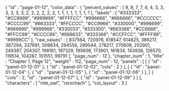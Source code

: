 {
  "id" : "page-01-12",
  "color_data" : {
    "percent_values" : [
      9,
      8,
      7,
      7,
      4,
      4,
      3,
      3,
      3,
      3,
      3,
      3,
      2,
      2,
      2,
      2,
      2,
      2,
      1,
      1,
      1,
      1,
      1,
      1,
      1,
      1
    ],
    "labels" : [
      "#333333",
      "#CC9999",
      "#999999",
      "#FFFFCC",
      "#996666",
      "#666666",
      "#CCCCCC",
      "#CCCC99",
      "#663333",
      "#FFCCCC",
      "#CC9966",
      "#330000",
      "#996699",
      "#666699",
      "#999966",
      "#330033",
      "#333300",
      "#663366",
      "#CC6666",
      "#FFCC99",
      "#CCCC66",
      "#666633",
      "#333366",
      "#CCFFCC",
      "#FFFF99",
      "#9999CC"
    ],
    "raw_values" : [
      837564,
      720976,
      618547,
      614825,
      386217,
      367294,
      337691,
      308634,
      294556,
      289544,
      278217,
      270608,
      252901,
      249387,
      204307,
      198161,
      197329,
      195606,
      173901,
      161834,
      143936,
      126570,
      119514,
      104287,
      101551,
      99791
    ],
    "page_num" : 12
  },
  "chapter_num" : 1,
  "title" : "Chapter 1, Page 12",
  "weight" : 112,
  "page_num" : 12,
  "panels" : [
    [
      {
        "id" : "panel-01-12-01"
      },
      {
        "id" : "panel-01-12-02",
        "cols" : 2
      }
    ],
    [
      {
        "id" : "panel-01-12-04"
      },
      {
        "id" : "panel-01-12-05"
      },
      {
        "id" : "panel-01-12-06"
      }
    ],
    [
      {
        "cols" : 2,
        "id" : "panel-01-12-07"
      },
      {
        "id" : "panel-01-12-09"
      }
    ]
  ],
  "characters" : [
    "nite_owl",
    "rorschach"
  ],
  "col_layout" : 3
}
